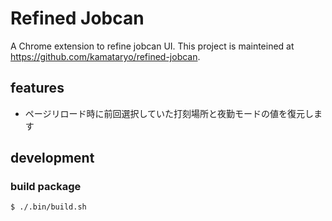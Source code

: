 # Refined Jobcan

A Chrome extension to refine jobcan UI.
This project is mainteined at https://github.com/kamataryo/refined-jobcan.

## features

- ページリロード時に前回選択していた打刻場所と夜勤モードの値を復元します

## development

### build package

```shell
$ ./.bin/build.sh
```
